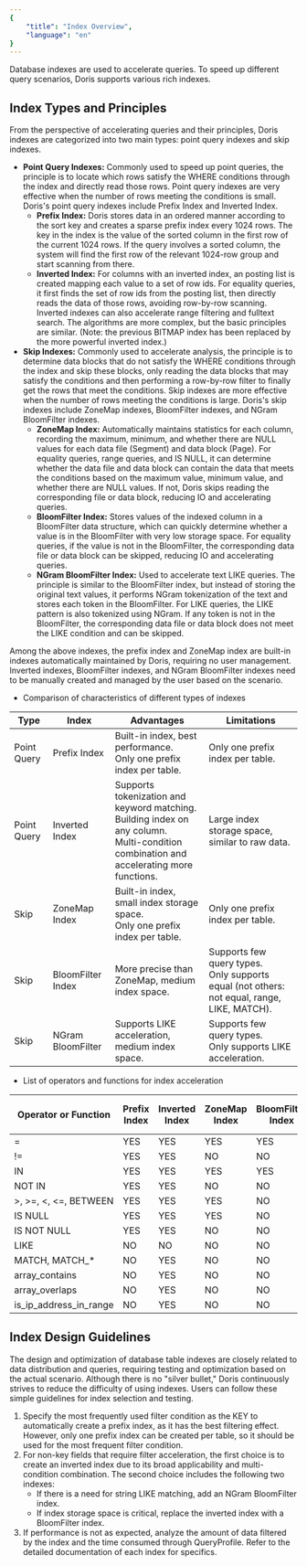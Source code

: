 ```yaml
---
{
    "title": "Index Overview",
    "language": "en"
}
---
```


<!-- 
Licensed to the Apache Software Foundation (ASF) under one
or more contributor license agreements.  See the NOTICE file
distributed with this work for additional information
regarding copyright ownership.  The ASF licenses this file
to you under the Apache License, Version 2.0 (the
"License"); you may not use this file except in compliance
with the License.  You may obtain a copy of the License at

  http://www.apache.org/licenses/LICENSE-2.0

Unless required by applicable law or agreed to in writing,
software distributed under the License is distributed on an
"AS IS" BASIS, WITHOUT WARRANTIES OR CONDITIONS OF ANY
KIND, either express or implied.  See the License for the
specific language governing permissions and limitations
under the License.
-->

Database indexes are used to accelerate queries. To speed up different query scenarios, Doris supports various rich indexes.

## Index Types and Principles

From the perspective of accelerating queries and their principles, Doris indexes are categorized into two main types: point query indexes and skip indexes.
- **Point Query Indexes:** Commonly used to speed up point queries, the principle is to locate which rows satisfy the WHERE conditions through the index and directly read those rows. Point query indexes are very effective when the number of rows meeting the conditions is small. Doris's point query indexes include Prefix Index and Inverted Index.
  - **Prefix Index:** Doris stores data in an ordered manner according to the sort key and creates a sparse prefix index every 1024 rows. The key in the index is the value of the sorted column in the first row of the current 1024 rows. If the query involves a sorted column, the system will find the first row of the relevant 1024-row group and start scanning from there.
  - **Inverted Index:** For columns with an inverted index, an posting list is created mapping each value to a set of row ids. For equality queries, it first finds the set of row ids from the posting list, then directly reads the data of those rows, avoiding row-by-row scanning. Inverted indexes can also accelerate range filtering and fulltext search. The algorithms are more complex, but the basic principles are similar. (Note: the previous BITMAP index has been replaced by the more powerful inverted index.)
- **Skip Indexes:** Commonly used to accelerate analysis, the principle is to determine data blocks that do not satisfy the WHERE conditions through the index and skip these blocks, only reading the data blocks that may satisfy the conditions and then performing a row-by-row filter to finally get the rows that meet the conditions. Skip indexes are more effective when the number of rows meeting the conditions is large. Doris's skip indexes include ZoneMap indexes, BloomFilter indexes, and NGram BloomFilter indexes.
  - **ZoneMap Index:** Automatically maintains statistics for each column, recording the maximum, minimum, and whether there are NULL values for each data file (Segment) and data block (Page). For equality queries, range queries, and IS NULL, it can determine whether the data file and data block can contain the data that meets the conditions based on the maximum value, minimum value, and whether there are NULL values. If not, Doris skips reading the corresponding file or data block, reducing IO and accelerating queries.
  - **BloomFilter Index:** Stores values of the indexed column in a BloomFilter data structure, which can quickly determine whether a value is in the BloomFilter with very low storage space. For equality queries, if the value is not in the BloomFilter, the corresponding data file or data block can be skipped, reducing IO and accelerating queries.
  - **NGram BloomFilter Index:** Used to accelerate text LIKE queries. The principle is similar to the BloomFilter index, but instead of storing the original text values, it performs NGram tokenization of the text and stores each token in the BloomFilter. For LIKE queries, the LIKE pattern is also tokenized using NGram. If any token is not in the BloomFilter, the corresponding data file or data block does not meet the LIKE condition and can be skipped.

Among the above indexes, the prefix index and ZoneMap index are built-in indexes automatically maintained by Doris, requiring no user management. Inverted indexes, BloomFilter indexes, and NGram BloomFilter indexes need to be manually created and managed by the user based on the scenario.

- Comparison of characteristics of different types of indexes

| Type       | Index             | Advantages                                                                                                                        | Limitations                                                                                                             |
|------------|-------------------|---------------------------------------------------------------------------------|------------------------------------------------------------------------------------------------------------------------|
| Point Query| Prefix Index      | Built-in index, best performance.<br />Only one prefix index per table.            | Only one prefix index per table.                                                                                   |
| Point Query| Inverted Index    | Supports tokenization and keyword matching.<br />Building index on any column.<br />Multi-condition combination and accelerating more functions. | Large index storage space, similar to raw data.                                                                         |
| Skip       | ZoneMap Index     | Built-in index, small index storage space.<br />Only one prefix index per table.    | Only one prefix index per table.                                                                                   |
| Skip       | BloomFilter Index | More precise than ZoneMap, medium index space.                                   | Supports few query types.<br />Only supports equal (not others: not equal, range, LIKE, MATCH).                         |
| Skip       | NGram BloomFilter | Supports LIKE acceleration, medium index space.                                  | Supports few query types.<br />Only supports LIKE acceleration.                                                         |

- List of operators and functions for index acceleration

| Operator or Function    | Prefix Index | Inverted Index  | ZoneMap Index | BloomFilter Index | NGram BloomFilter Index |
|-------------------------|---------|---------|--------------|-----------------|------------------------|
| =                       | YES     | YES     | YES          | YES             | NO                     |
| !=                      | YES     | YES     | NO           | NO              | NO                     |
| IN                      | YES     | YES     | YES          | YES             | NO                     |
| NOT IN                  | YES     | YES     | NO           | NO              | NO                     |
| &gt;, &gt;&#61;, &lt;, &lt;&#61;, BETWEEN   | YES     | YES     | YES          | NO              | NO                     |
| IS NULL                 | YES     | YES     | YES          | NO              | NO                     |
| IS NOT NULL             | YES     | YES     | NO           | NO              | NO                     |
| LIKE                    | NO      | NO      | NO           | NO              | YES                    |
| MATCH, MATCH_*          | NO      | YES     | NO           | NO              | NO                     |
| array_contains          | NO      | YES     | NO           | NO              | NO                     |
| array_overlaps          | NO      | YES     | NO           | NO              | NO                     |
| is_ip_address_in_range  | NO      | YES     | NO           | NO              | NO                     |

## Index Design Guidelines

The design and optimization of database table indexes are closely related to data distribution and queries, requiring testing and optimization based on the actual scenario. Although there is no "silver bullet," Doris continuously strives to reduce the difficulty of using indexes. Users can follow these simple guidelines for index selection and testing.

1. Specify the most frequently used filter condition as the KEY to automatically create a prefix index, as it has the best filtering effect. However, only one prefix index can be created per table, so it should be used for the most frequent filter condition.
2. For non-key fields that require filter acceleration, the first choice is to create an inverted index due to its broad applicability and multi-condition combination. The second choice includes the following two indexes:
   - If there is a need for string LIKE matching, add an NGram BloomFilter index.
   - If index storage space is critical, replace the inverted index with a BloomFilter index.
3. If performance is not as expected, analyze the amount of data filtered by the index and the time consumed through QueryProfile. Refer to the detailed documentation of each index for specifics.
